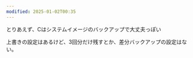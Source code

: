 ```yaml
---
modified: 2025-01-02T00:35
---
```

  

とりあえず、Cはシステムイメージのバックアップで大丈夫っぽい

  

上書きの設定はあるけど、3回分だけ残すとか、差分バックアップの設定はない。